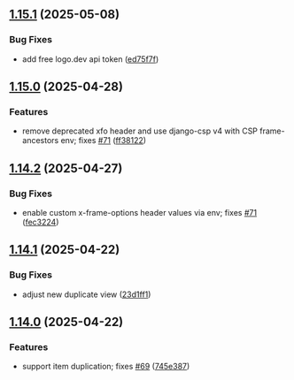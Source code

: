 ## [1.15.1](https://github.com/l4rm4nd/VoucherVault/compare/v1.15.0...v1.15.1) (2025-05-08)


### Bug Fixes

* add free logo.dev api token ([ed75f7f](https://github.com/l4rm4nd/VoucherVault/commit/ed75f7fb0bace424893b8c2b7aeb8774d8d51c0f))

## [1.15.0](https://github.com/l4rm4nd/VoucherVault/compare/v1.14.2...v1.15.0) (2025-04-28)


### Features

* remove deprecated xfo header and use django-csp v4 with CSP frame-ancestors env; fixes [#71](https://github.com/l4rm4nd/VoucherVault/issues/71) ([ff38122](https://github.com/l4rm4nd/VoucherVault/commit/ff38122bbcc5b016fc3554daaeca201805210a9f))

## [1.14.2](https://github.com/l4rm4nd/VoucherVault/compare/v1.14.1...v1.14.2) (2025-04-27)


### Bug Fixes

* enable custom x-frame-options header values via env; fixes [#71](https://github.com/l4rm4nd/VoucherVault/issues/71) ([fec3224](https://github.com/l4rm4nd/VoucherVault/commit/fec3224e8366cfa8d06ea1bfcc408f86284b8777))

## [1.14.1](https://github.com/l4rm4nd/VoucherVault/compare/v1.14.0...v1.14.1) (2025-04-22)


### Bug Fixes

* adjust new duplicate view ([23d1ff1](https://github.com/l4rm4nd/VoucherVault/commit/23d1ff155cb071e6aae58a6bb2740df9b21ab2cb))

## [1.14.0](https://github.com/l4rm4nd/VoucherVault/compare/v1.13.2...v1.14.0) (2025-04-22)


### Features

* support item duplication; fixes [#69](https://github.com/l4rm4nd/VoucherVault/issues/69) ([745e387](https://github.com/l4rm4nd/VoucherVault/commit/745e38752bbfe5e7e0d00e828facf1abdec33e14))


